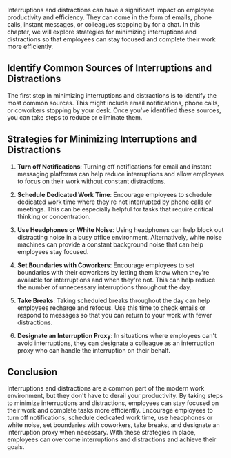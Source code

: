 
Interruptions and distractions can have a significant impact on employee productivity and efficiency. They can come in the form of emails, phone calls, instant messages, or colleagues stopping by for a chat. In this chapter, we will explore strategies for minimizing interruptions and distractions so that employees can stay focused and complete their work more efficiently.

Identify Common Sources of Interruptions and Distractions
---------------------------------------------------------

The first step in minimizing interruptions and distractions is to identify the most common sources. This might include email notifications, phone calls, or coworkers stopping by your desk. Once you've identified these sources, you can take steps to reduce or eliminate them.

Strategies for Minimizing Interruptions and Distractions
--------------------------------------------------------

1. **Turn off Notifications**: Turning off notifications for email and instant messaging platforms can help reduce interruptions and allow employees to focus on their work without constant distractions.

2. **Schedule Dedicated Work Time**: Encourage employees to schedule dedicated work time where they're not interrupted by phone calls or meetings. This can be especially helpful for tasks that require critical thinking or concentration.

3. **Use Headphones or White Noise**: Using headphones can help block out distracting noise in a busy office environment. Alternatively, white noise machines can provide a constant background noise that can help employees stay focused.

4. **Set Boundaries with Coworkers**: Encourage employees to set boundaries with their coworkers by letting them know when they're available for interruptions and when they're not. This can help reduce the number of unnecessary interruptions throughout the day.

5. **Take Breaks**: Taking scheduled breaks throughout the day can help employees recharge and refocus. Use this time to check emails or respond to messages so that you can return to your work with fewer distractions.

6. **Designate an Interruption Proxy**: In situations where employees can't avoid interruptions, they can designate a colleague as an interruption proxy who can handle the interruption on their behalf.

Conclusion
----------

Interruptions and distractions are a common part of the modern work environment, but they don't have to derail your productivity. By taking steps to minimize interruptions and distractions, employees can stay focused on their work and complete tasks more efficiently. Encourage employees to turn off notifications, schedule dedicated work time, use headphones or white noise, set boundaries with coworkers, take breaks, and designate an interruption proxy when necessary. With these strategies in place, employees can overcome interruptions and distractions and achieve their goals.

